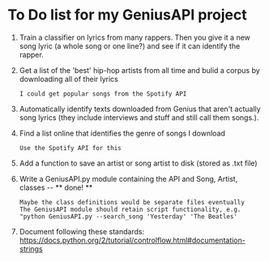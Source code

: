 # To Do list for my GeniusAPI project


  1. Train a classifier on lyrics from many rappers. Then you give it a new song lyric (a whole song or one line?) and see if it can identify the rapper.
  2. Get a list of the 'best' hip-hop artists from all time and bulid a corpus by downloading all of their lyrics
  
         I could get popular songs from the Spotify API  
  3. Automatically identify texts downloaded from Genius that aren't actually song lyrics (they include interviews and stuff and still call them songs.).
  4. Find a list online that identifies the genre of songs I download
  
         Use the Spotify API for this  
  5. Add a function to save an artist or song artist to disk (stored as .txt file)
  6. Write a GeniusAPI.py module containing the API and Song, Artist, classes -- ** done! **    

         Maybe the class definitions would be separate files eventually  
         The GeniusAPI module should retain script functionality, e.g. "python GeniusAPI.py --search_song 'Yesterday' 'The Beatles'  
  7. Document following these standards: https://docs.python.org/2/tutorial/controlflow.html#documentation-strings


